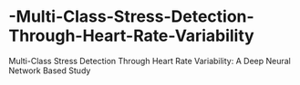 # -Multi-Class-Stress-Detection-Through-Heart-Rate-Variability
Multi-Class Stress Detection Through Heart Rate  Variability: A Deep Neural Network Based Study
